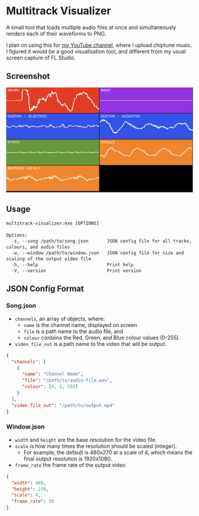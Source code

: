# Multitrack Visualizer

A small tool that loads multiple audio files at once and simultaneously renders
each of their waveforms to PNG.

I plan on using this for [my YouTube channel](https://youtube.com/TomboFry),
where I upload chiptune music. I figured it would be a good visualisation tool,
and different from my usual screen capture of FL Studio.

## Screenshot

![](./screenshot.png)

## Usage

```
multitrack-visualizer.exe [OPTIONS]

Options:
  -s, --song /path/to/song.json       JSON config file for all tracks, colours, and audio files
  -w, --window /path/to/window.json   JSON config file for size and scaling of the output video file
  -h, --help                          Print help
  -V, --version                       Print version
```

## JSON Config Format

### Song.json

* `channels`, an array of objects, where:
  * `name` is the channel name, displayed on screen
  * `file` is a path name to the audio file, and
  * `colour` contains the Red, Green, and Blue colour values (0-255).
* `video_file_out` is a path name to the video that will be output.

```json
{
  "channels": [
    {
      "name": "Channel Name",
      "file": "/path/to/audio-file.wav",
      "colour": [0, 2, 255]
    }
  ],
  "video_file_out": "/path/to/output.mp4"
}
```

### Window.json

* `width` and `height` are the base resolution for the video file.
* `scale` is how many times the resolution should be scaled (integer).
  * For example, the default is 480x270 at a scale of 4, which means the final
    output resolution is 1920x1080.
* `frame_rate` the frame rate of the output video

```json
{
  "width": 480,
  "height": 270,
  "scale": 4,
  "frame_rate": 30
}
```
